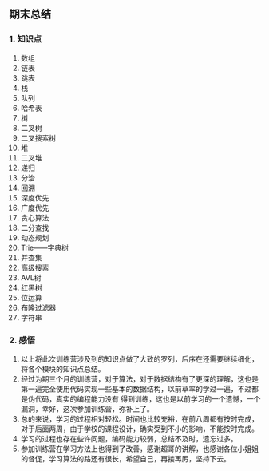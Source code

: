 ## 期末总结
### 1. 知识点
1. 数组
2. 链表
3. 跳表
4. 栈
5. 队列
6. 哈希表
7. 树
8. 二叉树
9. 二叉搜索树
10. 堆
11. 二叉堆
12. 递归
13. 分治
14. 回溯
15. 深度优先
16. 广度优先
17. 贪心算法
18. 二分查找
19. 动态规划
20. Trie——字典树
21. 并查集
22. 高级搜索
23. AVL树
24. 红黑树
25. 位运算
26. 布隆过滤器
27. 字符串

### 2. 感悟
1. 以上将此次训练营涉及到的知识点做了大致的罗列，后序在还需要继续细化，将各个模块的知识点总结。
2. 经过为期三个月的训练营，对于算法，对于数据结构有了更深的理解，这也是第一遍完全使用代码实现一些基本的数据结构，以前草率的学过一遍，不过都是伪代码，真实的编程能力没有 得到训练，这也是以前学习的一个遗憾，一个漏洞，幸好，这次参加训练营，弥补上了。
3. 总的来说，学习的过程相对轻松。时间也比较充裕，在前八周都有按时完成，对于后面两周，由于学校的课程设计，确实受到不小的影响，不能按时完成。
4. 学习的过程也存在些许问题，编码能力较弱，总结不及时，遗忘过多。
5. 参加训练营在学习方法上也得到了改善，感谢超哥的讲解，也感谢各位小姐姐的督促，学习算法的路还有很长，希望自己，再接再厉，坚持下去。